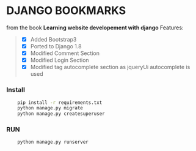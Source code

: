 # DJANGO BOOKMARKS
from the book **Learning website developement with django**
Features:
> - [x] Added Bootstrap3
> - [x] Ported to Django 1.8
> - [x] Modified Comment Section 
> - [x] Modified Login Section
> - [x] Modified tag autocomplete section as jqueryUi autocomplete is used

### Install
```bash
    pip install -r requirements.txt
    python manage.py migrate
    python manage.py createsuperuser
```

### RUN
```bash
    python manage.py runserver
```